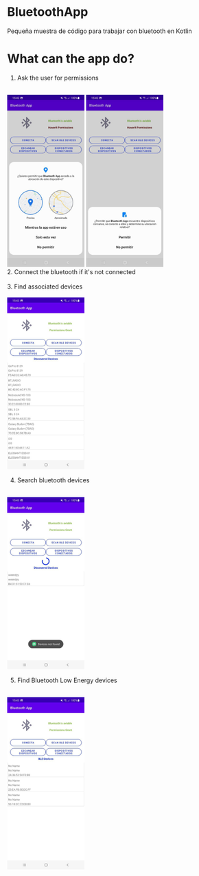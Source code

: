 # BluetoothApp
Pequeña muestra de código para trabajar con bluetooth en Kotlin

# What can the app do?
1. Ask the user for permissions<br></br>
<div><img  width="180px"  src="https://github.com/MariCarmen1991/BluetoothApp/blob/master/app/src/main/res/drawable-v24/bluetoothapp3.jpeg" />
<img  width="180px"  src="https://github.com/MariCarmen1991/BluetoothApp/blob/master/app/src/main/res/drawable-v24/bluetoothapp1.jpeg" /><div>
2. Connect the bluetooth if it's not connected<br></br>
3. Find associated devices<br></br>
<img  width="180px"  src="https://github.com/MariCarmen1991/BluetoothApp/blob/master/app/src/main/res/drawable-v24/bluetooth.jpeg" />

4. Search bluetooth devices<br></br>
<img  width="180px"  src="https://github.com/MariCarmen1991/BluetoothApp/blob/master/app/src/main/res/drawable-v24/bluetoothapp2.jpeg" />

5. Find Bluetooth Low Energy devices <br></br>
<img  width="180px"  src="https://github.com/MariCarmen1991/BluetoothApp/blob/master/app/src/main/res/drawable-v24/bluetoothapp4.jpeg" />
